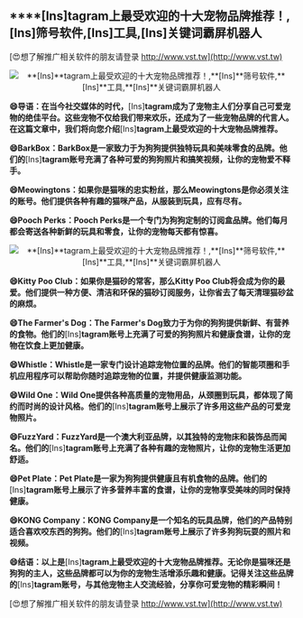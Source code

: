## ****[Ins]**tagram上最受欢迎的十大宠物品牌推荐！,**[Ins]**筛号软件,**[Ins]**工具,**[Ins]**关键词霸屏机器人**

[😍想了解推广相关软件的朋友请登录 http://www.vst.tw](http://www.vst.tw)

 <center><img src="https://vst.tw/MP4/tuiguang/png/5.png" alt="**[Ins]**tagram上最受欢迎的十大宠物品牌推荐！,**[Ins]**筛号软件,**[Ins]**工具,**[Ins]**关键词霸屏机器人"></center>

**😄导语：在当今社交媒体的时代，**[Ins]**tagram成为了宠物主人们分享自己可爱宠物的绝佳平台。这些宠物不仅给我们带来欢乐，还成为了一些宠物品牌的代言人。在这篇文章中，我们将向您介绍**[Ins]**tagram上最受欢迎的十大宠物品牌推荐。**

**😄BarkBox：BarkBox是一家致力于为狗狗提供独特玩具和美味零食的品牌。他们的**[Ins]**tagram账号充满了各种可爱的狗狗照片和搞笑视频，让你的宠物爱不释手。**

**😄Meowingtons：如果你是猫咪的忠实粉丝，那么Meowingtons是你必须关注的账号。他们提供各种有趣的猫咪产品，从服装到玩具，应有尽有。**

**😄Pooch Perks：Pooch Perks是一个专门为狗狗定制的订阅盒品牌。他们每月都会寄送各种新鲜的玩具和零食，让你的宠物每天都有惊喜。**

 <center><img src="https://vst.tw/MP4/tuiguang/png/6.png" alt="**[Ins]**tagram上最受欢迎的十大宠物品牌推荐！,**[Ins]**筛号软件,**[Ins]**工具,**[Ins]**关键词霸屏机器人"></center>

**😄Kitty Poo Club：如果你是猫砂的常客，那么Kitty Poo Club将会成为你的最爱。他们提供一种方便、清洁和环保的猫砂订阅服务，让你省去了每天清理猫砂盆的麻烦。**

**😄The Farmer's Dog：The Farmer's Dog致力于为你的狗狗提供新鲜、有营养的食物。他们的**[Ins]**tagram账号上充满了可爱的狗狗照片和健康食谱，让你的宠物在饮食上更加健康。**

**😄Whistle：Whistle是一家专门设计追踪宠物位置的品牌。他们的智能项圈和手机应用程序可以帮助你随时追踪宠物的位置，并提供健康监测功能。**

**😄Wild One：Wild One提供各种高质量的宠物用品，从颈圈到玩具，都体现了简约而时尚的设计风格。他们的**[Ins]**tagram账号上展示了许多用这些产品的可爱宠物照片。**

**😄FuzzYard：FuzzYard是一个澳大利亚品牌，以其独特的宠物床和装饰品而闻名。他们的**[Ins]**tagram账号上充满了各种有趣的宠物照片，让你的宠物生活更加舒适。**

**😄Pet Plate：Pet Plate是一家为狗狗提供健康且有机食物的品牌。他们的**[Ins]**tagram账号上展示了许多营养丰富的食谱，让你的宠物享受美味的同时保持健康。**

**😄KONG Company：KONG Company是一个知名的玩具品牌，他们的产品特别适合喜欢咬东西的狗狗。他们的**[Ins]**tagram账号上展示了许多狗狗玩耍的照片和视频。**

**😄结语：以上是**[Ins]**tagram上最受欢迎的十大宠物品牌推荐。无论你是猫咪还是狗狗的主人，这些品牌都可以为你的宠物生活增添乐趣和健康。记得关注这些品牌的**[Ins]**tagram账号，与其他宠物主人交流经验，分享你可爱宠物的精彩瞬间！**

[😍想了解推广相关软件的朋友请登录 http://www.vst.tw](http://www.vst.tw)



